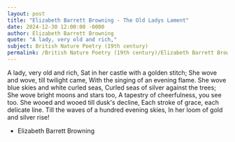 ```yaml
---
layout: post
title: "Elizabeth Barrett Browning - The Old Ladys Lament"
date: 2024-12-30 12:00:00 -0000
author: Elizabeth Barrett Browning
quote: "A lady, very old and rich,"
subject: British Nature Poetry (19th century)
permalink: /British Nature Poetry (19th century)/Elizabeth Barrett Browning/Elizabeth Barrett Browning - The Old Ladys Lament
---
```


A lady, very old and rich,
Sat in her castle with a golden stitch;
She wove and wove, till twilight came,
With the singing of an evening flame.
She wove blue skies and white curled seas,
Curled seas of silver against the trees;
She wove bright moons and stars too,
A tapestry of cheerfulness, you see too.
She wooed and wooed till dusk's decline,
Each stroke of grace, each delicate line.
Till the waves of a hundred evening skies,
In her loom of gold and silver rise!

- Elizabeth Barrett Browning
